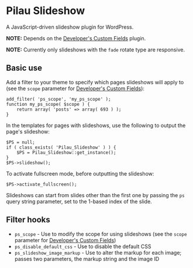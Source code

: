Pilau Slideshow
=========

A JavaScript-driven slideshow plugin for WordPress.

**NOTE:** Depends on the [Developer's Custom Fields](https://github.com/gyrus/WordPress-Developers-Custom-Fields) plugin.

**NOTE:** Currently only slideshows with the `fade` rotate type are responsive.

## Basic use

Add a filter to your theme to specify which pages slideshows will apply to (see the `scope` parameter for [Developer's Custom Fields](http://sltaylor.co.uk/wordpress/developers-custom-fields-docs/#functions-boxes-fields)):

	add_filter( 'ps_scope', 'my_ps_scope' );
	function my_ps_scope( $scope ) {
		return array( 'posts' => array( 693 ) );
	}

In the templates for pages with slideshows, use the following to output the page's slideshow:

	$PS = null;
	if ( class_exists( 'Pilau_Slideshow' ) ) {
		$PS = Pilau_Slideshow::get_instance();
	}
	$PS->slideshow();

To activate fullscreen mode, before outputting the slideshow:

	$PS->activate_fullscreen();

Slideshows can start from slides other than the first one by passing the `ps` query string parameter, set to the 1-based index of the slide.

## Filter hooks

* `ps_scope` - Use to modify the scope for using slideshows (see the `scope` parameter for [Developer's Custom Fields](http://sltaylor.co.uk/wordpress/developers-custom-fields-docs/#functions-boxes-fields))
* `ps_disable_default_css` - Use to disable the default CSS
* `ps_slideshow_image_markup` - Use to alter the markup for each image; passes two parameters, the markup string and the image ID